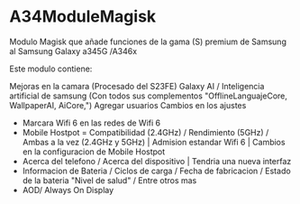 # A34ModuleMagisk
Modulo Magisk que añade funciones de la gama (S) premium de Samsung al Samsung Galaxy a345G /A346x

Este modulo contiene:

Mejoras en la camara (Procesado del S23FE)
Galaxy AI / Inteligencia artificial de samsung (Con todos sus complementos "OfflineLanguajeCore, WallpaperAI, AiCore,")
Agregar usuarios
Cambios en los ajustes
- Marcara Wifi 6 en las redes de Wifi 6
- Mobile Hostpot = Compatibilidad (2.4GHz) / Rendimiento (5GHz) / Ambas a la vez (2.4GHz y 5GHz) | Admision estandar Wifi 6 | Cambios en la configuracion de Mobile Hostpot
- Acerca del telefono / Acerca del dispositivo | Tendria una nueva interfaz
- Informacion de Bateria / Ciclos de carga / Fecha de fabricacion / Estado de la bateria "Nivel de salud" / Entre otros mas
- AOD/ Always On Display
